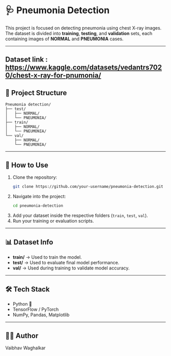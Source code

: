 # 🩺 Pneumonia Detection

This project is focused on detecting pneumonia using chest X-ray images.  
The dataset is divided into **training**, **testing**, and **validation** sets, each containing images of **NORMAL** and **PNEUMONIA** cases.

---
Dataset link : https://www.kaggle.com/datasets/vedantrs7020/chest-x-ray-for-pnumonia/
---

## 📂 Project Structure

```
Pneumonia detection/
├── test/
│   ├── NORMAL/
│   └── PNEUMONIA/
├── train/
│   ├── NORMAL/
│   └── PNEUMONIA/
└── val/
    ├── NORMAL/
    └── PNEUMONIA/
```

---

## 🚀 How to Use
1. Clone the repository:
   ```bash
   git clone https://github.com/your-username/pneumonia-detection.git
   ```
2. Navigate into the project:
   ```bash
   cd pneumonia-detection
   ```
3. Add your dataset inside the respective folders (`train`, `test`, `val`).  
4. Run your training or evaluation scripts.

---

## 📊 Dataset Info
- **train/** → Used to train the model.  
- **test/** → Used to evaluate final model performance.  
- **val/** → Used during training to validate model accuracy.  

---

## 🛠️ Tech Stack
- Python 🐍  
- TensorFlow / PyTorch  
- NumPy, Pandas, Matplotlib  

---

## 👨‍💻 Author
Vaibhav Waghalkar
